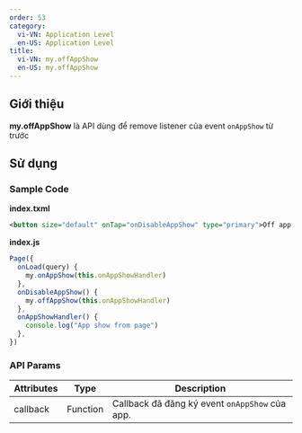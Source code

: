```yaml
---
order: 53
category:
  vi-VN: Application Level
  en-US: Application Level
title: 
  vi-VN: my.offAppShow
  en-US: my.offAppShow
---
```


## Giới thiệu

**my.offAppShow** là API dùng để remove listener của event `onAppShow` từ trước

## Sử dụng

### Sample Code

**index.txml**

```xml
<button size="default" onTap="onDisableAppShow" type="primary">Off app hide event</button>
```

**index.js**

```js
Page({
  onLoad(query) {
    my.onAppShow(this.onAppShowHandler)
  },
  onDisableAppShow() {
    my.offAppShow(this.onAppShowHandler)
  },
  onAppShowHandler() {
    console.log("App show from page")
  },
})
```

### API Params

| Attributes | Type     | Description                                                           |
| ---------- | -------- | --------------------------------------------------------------------- |
| callback    | Function | Callback đã đăng ký event `onAppShow` của app.                          |
